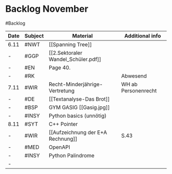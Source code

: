 # Backlog November
#Backlog 

| Date | Subject | Material                            | Additional info     |
| ---- | ------- | ----------------------------------- | ------------------- |
| 6.11 | #NWT    | [[Spanning Tree]]                   |                     |
| -    | #GGP    | [[2.Sektoraler Wandel_Schüler.pdf]] |                     |
| -    | #EN     | Page 40.                            |                     |
| -    | #RK     |                                     | Abwesend            |
| 7.11 | #WIR    | Recht-Minderjährige-Vertretung      | WH ab Personenrecht |
| -    | #DE     | [[Textanalyse-Das Brot]]            |                     |
| -    | #BSP    | GYM GASIG [[Gasig.jpg]]             |                     |
| -    | #INSY   | Python basics (unnötig)             |                     |
| 8.11 | #SYT    | C++ Pointer                         |                     |
| -    | #WIR    | [[Aufzeichnung der E+A Rechnung]]   | S.43                |
| -    | #MED    | OpenAPI                             |                     |
| -    | #INSY   | Python Palindrome                   |                     |
| -    |         |                                     |                     |
